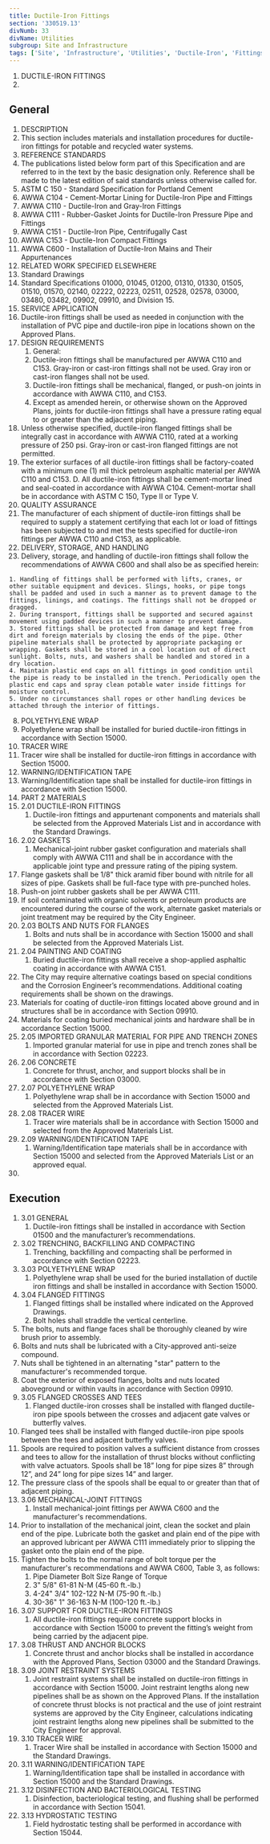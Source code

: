 ```yaml
---
title: Ductile-Iron Fittings
section: '330519.13'
divNumb: 33
divName: Utilities
subgroup: Site and Infrastructure
tags: ['Site', 'Infrastructure', 'Utilities', 'Ductile-Iron', 'Fittings']
---
```



1. DUCTILE-IRON FITTINGS
1. 
## General

01. DESCRIPTION
   1. This section includes materials and installation procedures for ductile-iron fittings for potable and recycled water systems.
02. REFERENCE STANDARDS
   1. The publications listed below form part of this Specification and are referred to in the text by the basic designation only. Reference shall be made to the latest edition of said standards unless otherwise called for.
   1. ASTM C 150 - Standard Specification for Portland Cement
2. AWWA C104 - Cement-Mortar Lining for Ductile-Iron Pipe and Fittings
3. AWWA C110 - Ductile-Iron and Gray-Iron Fittings
4. AWWA C111 - Rubber-Gasket Joints for Ductile-Iron Pressure Pipe and Fittings
5. AWWA C151 - Ductile-Iron Pipe, Centrifugally Cast
6. AWWA C153 - Ductile-Iron Compact Fittings
7. AWWA C600 - Installation of Ductile-Iron Mains and Their Appurtenances
03. RELATED WORK SPECIFIED ELSEWHERE
   1. Standard Drawings
2. Standard Specifications 01000, 01045, 01200, 01310, 01330, 01505, 01510, 01570, 02140, 02222, 02223, 02511, 02528, 02578, 03000, 03480, 03482, 09902, 09910, and Division 15.
04. SERVICE APPLICATION
   1. Ductile-iron fittings shall be used as needed in conjunction with the installation of PVC pipe and ductile-iron pipe in locations shown on the Approved Plans.
05. DESIGN REQUIREMENTS
	 1. General:
	1. Ductile-iron fittings shall be manufactured per AWWA C110 and C153. Gray-iron or cast-iron fittings shall not be used. Gray iron or cast-iron flanges shall not be used.
	2. Ductile-iron fittings shall be mechanical, flanged, or push-on joints in accordance with AWWA C110, and C153.
	3. Except as amended herein, or otherwise shown on the Approved Plans, joints for ductile-iron fittings shall have a pressure rating equal to or greater than the adjacent piping.
2. Unless otherwise specified, ductile-iron flanged fittings shall be integrally cast in accordance with AWWA C110, rated at a working pressure of 250 psi. Gray-iron or cast-iron flanged fittings are not permitted.
3. The exterior surfaces of all ductile-iron fittings shall be factory-coated with a minimum one (1) mil thick petroleum asphaltic material per AWWA C110 and C153. D. All ductile-iron fittings shall be cement-mortar lined and seal-coated in accordance with AWWA C104. Cement-mortar shall be in accordance with ASTM C 150, Type II or Type V.
06. QUALITY ASSURANCE
   1. The manufacturer of each shipment of ductile-iron fittings shall be required to supply a statement certifying that each lot or load of fittings has been subjected to and met the tests specified for ductile-iron fittings per AWWA C110 and C153, as applicable.
07. DELIVERY, STORAGE, AND HANDLING
   1. Delivery, storage, and handling of ductile-iron fittings shall follow the recommendations of AWWA C600 and shall also be as specified herein:

	1. Handling of fittings shall be performed with lifts, cranes, or other suitable equipment and devices. Slings, hooks, or pipe tongs shall be padded and used in such a manner as to prevent damage to the fittings, linings, and coatings. The fittings shall not be dropped or dragged.
	2. During transport, fittings shall be supported and secured against movement using padded devices in such a manner to prevent damage.
	3. Stored fittings shall be protected from damage and kept free from dirt and foreign materials by closing the ends of the pipe. Other pipeline materials shall be protected by appropriate packaging or wrapping. Gaskets shall be stored in a cool location out of direct sunlight. Bolts, nuts, and washers shall be handled and stored in a dry location.
	4. Maintain plastic end caps on all fittings in good condition until the pipe is ready to be installed in the trench. Periodically open the plastic end caps and spray clean potable water inside fittings for moisture control. 
	5. Under no circumstances shall ropes or other handling devices be attached through the interior of fittings.
08. POLYETHYLENE WRAP
   1. Polyethylene wrap shall be installed for buried ductile-iron fittings in accordance with Section 15000.
09. TRACER WIRE
   1. Tracer wire shall be installed for ductile-iron fittings in accordance with Section 15000.
10. WARNING/IDENTIFICATION TAPE
   1. Warning/Identification tape shall be installed for ductile-iron fittings in accordance with Section 15000.
1. PART 2 MATERIALS
1. 2.01 DUCTILE-IRON FITTINGS
   1. Ductile-iron fittings and appurtenant components and materials shall be selected from the Approved Materials List and in accordance with the Standard Drawings.
1. 2.02 GASKETS
   1. Mechanical-joint rubber gasket configuration and materials shall comply with AWWA C111 and shall be in accordance with the applicable joint type and pressure rating of the piping system.
2. Flange gaskets shall be 1/8" thick aramid fiber bound with nitrile for all sizes of pipe. Gaskets shall be full-face type with pre-punched holes.
3. Push-on joint rubber gaskets shall be per AWWA C111.
4. If soil contaminated with organic solvents or petroleum products are encountered during the course of the work, alternate gasket materials or joint treatment may be required by the City Engineer.
1. 2.03 BOLTS AND NUTS FOR FLANGES
   1. Bolts and nuts shall be in accordance with Section 15000 and shall be selected from the Approved Materials List.
1. 2.04 PAINTING AND COATING
   1. Buried ductile-iron fittings shall receive a shop-applied asphaltic coating in accordance with AWWA C151.
2. The City may require alternative coatings based on special conditions and the Corrosion Engineer’s recommendations. Additional coating requirements shall be shown on the drawings.
3. Materials for coating of ductile-iron fittings located above ground and in structures shall be in accordance with Section 09910.
4. Materials for coating buried mechanical joints and hardware shall be in accordance Section 15000.
1. 2.05 IMPORTED GRANULAR MATERIAL FOR PIPE AND TRENCH ZONES
   1. Imported granular material for use in pipe and trench zones shall be in accordance with Section 02223.
1. 2.06 CONCRETE
   1. Concrete for thrust, anchor, and support blocks shall be in accordance with Section 03000.
1. 2.07 POLYETHYLENE WRAP
   1. Polyethylene wrap shall be in accordance with Section 15000 and selected from the Approved Materials List.
1. 2.08 TRACER WIRE
   1. Tracer wire materials shall be in accordance with Section 15000 and selected from the Approved Materials List.
1. 2.09 WARNING/IDENTIFICATION TAPE
   1. Warning/Identification tape materials shall be in accordance with Section 15000 and selected from the Approved Materials List or an approved equal.
1. 

## Execution

1. 3.01 GENERAL
   1. Ductile-iron fittings shall be installed in accordance with Section 01500 and the manufacturer’s recommendations.
1. 3.02 TRENCHING, BACKFILLING AND COMPACTING
   1. Trenching, backfilling and compacting shall be performed in accordance with Section 02223.
1. 3.03 POLYETHYLENE WRAP
   1. Polyethylene wrap shall be used for the buried installation of ductile iron fittings and shall be installed in accordance with Section 15000.
1. 3.04 FLANGED FITTINGS
   1. Flanged fittings shall be installed where indicated on the Approved Drawings.
   1. Bolt holes shall straddle the vertical centerline.
2. The bolts, nuts and flange faces shall be thoroughly cleaned by wire brush prior to assembly.
3. Bolts and nuts shall be lubricated with a City-approved anti-seize compound.
4. Nuts shall be tightened in an alternating "star" pattern to the manufacturer's recommended torque.
5. Coat the exterior of exposed flanges, bolts and nuts located aboveground or within vaults in accordance with Section 09910.
1. 3.05 FLANGED CROSSES AND TEES
   1. Flanged ductile-iron crosses shall be installed with flanged ductile-iron pipe spools between the crosses and adjacent gate valves or butterfly valves.
2. Flanged tees shall be installed with flanged ductile-iron pipe spools between the tees and adjacent butterfly valves.
3. Spools are required to position valves a sufficient distance from crosses and tees to allow for the installation of thrust blocks without conflicting with valve actuators. Spools shall be 18” long for pipe sizes 8” through 12”, and 24” long for pipe sizes 14” and larger.
4. The pressure class of the spools shall be equal to or greater than that of adjacent piping.
1. 3.06 MECHANICAL-JOINT FITTINGS
   1. Install mechanical-joint fittings per AWWA C600 and the manufacturer's recommendations.
2. Prior to installation of the mechanical joint, clean the socket and plain end of the pipe. Lubricate both the gasket and plain end of the pipe with an approved lubricant per AWWA C111 immediately prior to slipping the gasket onto the plain end of the pipe.
3. Tighten the bolts to the normal range of bolt torque per the manufacturer's recommendations and AWWA C600, Table 3, as follows:
      1. Pipe Diameter Bolt Size Range of Torque
   1. 3" 5/8" 61-81 N-M (45-60 ft.-lb.)
   1. 4-24" 3/4" 102-122 N-M (75-90 ft.-lb.)
   1. 30-36" 1" 36-163 N-M (100-120 ft.-lb.)
1. 3.07 SUPPORT FOR DUCTILE-IRON FITTINGS
   1. All ductile-iron fittings require concrete support blocks in accordance with Section 15000 to prevent the fitting’s weight from being carried by the adjacent pipe.
1. 3.08 THRUST AND ANCHOR BLOCKS
   1. Concrete thrust and anchor blocks shall be installed in accordance with the Approved Plans, Section 03000 and the Standard Drawings.
1. 3.09 JOINT RESTRAINT SYSTEMS
   1. Joint restraint systems shall be installed on ductile-iron fittings in accordance with Section 15000. Joint restraint lengths along new pipelines shall be as shown on the Approved Plans. If the installation of concrete thrust blocks is not practical and the use of joint restraint systems are approved by the City Engineer, calculations indicating joint restraint lengths along new pipelines shall be submitted to the City Engineer for approval.
1. 3.10 TRACER WIRE
   1. Tracer Wire shall be installed in accordance with Section 15000 and the Standard Drawings.
1. 3.11 WARNING/IDENTIFICATION TAPE
   1. Warning/Identification tape shall be installed in accordance with Section 15000 and the Standard Drawings.
1. 3.12 DISINFECTION AND BACTERIOLOGICAL TESTING
   1. Disinfection, bacteriological testing, and flushing shall be performed in accordance with Section 15041.
1. 3.13 HYDROSTATIC TESTING
   1. Field hydrostatic testing shall be performed in accordance with Section 15044.


